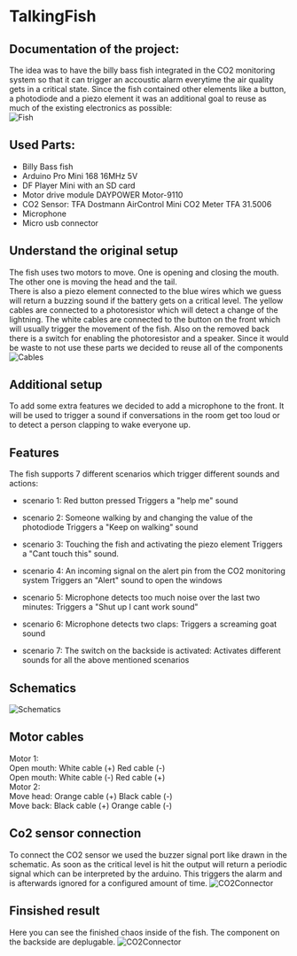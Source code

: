 # TalkingFish

Documentation of the project:
----
The idea was to have the billy bass fish integrated in the CO2 monitoring system so that it can trigger an accoustic alarm everytime the air quality gets in a critical state. Since the fish contained other elements like a button, a photodiode and a piezo element it was an additional goal to reuse as much of the existing electronics as possible:    
![Fish](images/fish.png)   

Used Parts:
----
- Billy Bass fish
- Arduino Pro Mini 168 16MHz 5V    
- DF Player Mini with an SD card    
- Motor drive module DAYPOWER Motor-9110    
- CO2 Sensor: TFA Dostmann AirControl Mini CO2 Meter TFA 31.5006    
- Microphone
- Micro usb connector


Understand the original setup
----

The fish uses two motors to move. One is opening and closing the mouth. The other one is moving the head and the tail.    
There is also a piezo element connected to the blue wires which we guess will return a buzzing sound if the battery gets on a critical level.
The yellow cables are connected to a photoresistor which will detect a change of the lightning.
The white cables are connected to the button on the front which will usually trigger the movement of the fish. 
Also on the removed back there is a switch for enabling the photoresistor and a speaker.
Since it would be waste to not use these parts we decided to reuse all of the components
![Cables](images/cablesOriginal.jpg)   

Additional setup
----
To add some extra features we decided to add a microphone to the front. 
It will be used to trigger a sound if conversations in the room get too loud or to detect a person clapping to wake everyone up.

Features
----

The fish supports 7 different scenarios which trigger different sounds and actions:    
- scenario 1: Red button pressed
  Triggers a "help me" sound
  
- scenario 2: Someone walking by and changing the value of the photodiode
  Triggers a "Keep on walking" sound
  
- scenario 3: Touching the fish and activating the piezo element
  Triggers a "Cant touch this" sound.

- scenario 4: An incoming signal on the alert pin from the CO2 monitoring system
  Triggers an "Alert" sound to open the windows
  
- scenario 5: Microphone detects too much noise over the last two minutes:
  Triggers a "Shut up I cant work sound"
  
- scenario 6: Microphone detects two claps:
  Triggers a screaming goat sound
  
- scenario 7: The switch on the backside is activated:
  Activates different sounds for all the above mentioned scenarios

Schematics
----
![Schematics](images/schematics.png)   

Motor cables
----
Motor 1:    
Open mouth: White cable  (+) Red cable    (-)   
Open mouth: White cable  (-) Red cable    (+)   
Motor 2:    
Move head:  Orange cable (+) Black cable  (-)    
Move back:  Black cable  (+) Orange cable (-)    

Co2 sensor connection
----
To connect the CO2 sensor we used the buzzer signal port like drawn in the schematic.
As soon as the critical level is hit the output will return a periodic signal which can be interpreted by the arduino.
This triggers the alarm and is afterwards ignored for a configured amount of time.
![CO2Connector](images/Co2Connector.jpeg)   

Finsished result
----
Here you can see the finished chaos inside of the fish.
The component on the backside are deplugable.
![CO2Connector](images/finishedChaos.jpeg)  
